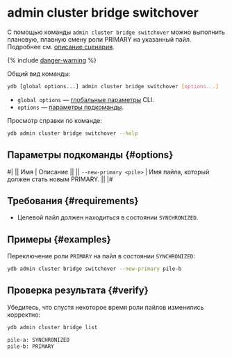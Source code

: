 # admin cluster bridge switchover

С помощью команды `admin cluster bridge switchover` можно выполнить плановую, плавную смену роли PRIMARY на указанный пайл. Подробнее см. [описание сценария](../../../../concepts/bridge.md#switchover).

{% include [danger-warning](../_includes/danger-warning.md) %}

Общий вид команды:

```bash
ydb [global options...] admin cluster bridge switchover [options...]
```

* `global options` — [глобальные параметры](../global-options.md) CLI.
* `options` — [параметры подкоманды](#options).

Просмотр справки по команде:

```bash
ydb admin cluster bridge switchover --help
```

## Параметры подкоманды {#options}

#|
|| Имя | Описание ||
|| `--new-primary <pile>` | Имя пайла, который должен стать новым PRIMARY. ||
|#

## Требования {#requirements}

- Целевой пайл должен находиться в состоянии `SYNCHRONIZED`.

## Примеры {#examples}

Переключение роли `PRIMARY` на пайл в состоянии `SYNCHRONIZED`:

```bash
ydb admin cluster bridge switchover --new-primary pile-b
```

## Проверка результата {#verify}

Убедитесь, что спустя некоторое время роли пайлов изменились корректно:

```bash
ydb admin cluster bridge list

pile-a: SYNCHRONIZED
pile-b: PRIMARY
```

